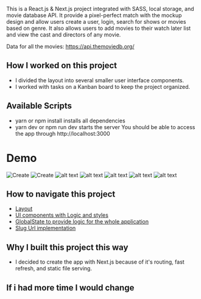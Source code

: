 This is a React.js & Next.js project integrated with SASS, local storage, and movie database API. It provide a pixel-perfect match with the mockup design and allow users create a user, login, search for shows or movies based on genre. It also allows users to add movies to their watch later list and view the cast and directors of any movie.

Data for all the movies: https://api.themoviedb.org/
## How I worked on this project
* I divided the layout into several smaller user interface components.
* I worked with tasks on a Kanban board to keep the project organized.

## Available Scripts
* yarn or npm install installs all dependencies
* yarn dev or npm run dev starts the server You should be able to access the app through http://localhost:3000

# Demo 
![Create](../../tree/main/public/img/home.png)
![Create](../../tree/main/public/img/gifs/castcrew.gif?raw=true)
![alt text](../../tree/main/public/img/gifs/castcrew.gif?raw=true)
![alt text](../../tree/main/public/img/gifs/watchlist?raw=true)
![alt text](../../tree/main/public/img/gifs/shows.gif?raw=true)
![alt text](../../tree/main/public/img/gifs/movies.gif?raw=true)
![alt text](../../tree/main/public/img/gifs/signout.gif?raw=true)

## How to navigate this project
* [Layout](../../tree/main/components/Layouts)
* [UI components with Logic and styles](../../tree/main/components/UI)
* [GlobalState to provide logic for the whole application](../../tree/main/components/HBOProvider.js)
* [Slug Url implementation](../../tree/main/pages/[mediaType])
  
## Why I built this project this way 
* I decided to create the app with Next.js because of it's routing, fast refresh, and static file serving.

## If i had more time I would change


